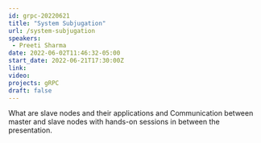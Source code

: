 ```yaml
---
id: grpc-20220621
title: "System Subjugation"
url: /system-subjugation
speakers:
 - Preeti Sharma
date: 2022-06-02T11:46:32-05:00
start_date: 2022-06-21T17:30:00Z
link:  
video: 
projects: gRPC
draft: false
---
```


What are slave nodes and their applications and Communication between master and slave nodes with hands-on sessions in between the presentation.
